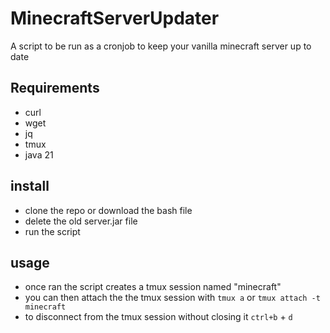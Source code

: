 # MinecraftServerUpdater
A script to be run as a cronjob to keep your vanilla minecraft server up to date

## Requirements
* curl
* wget
* jq
* tmux
* java 21

## install
* clone the repo or download the bash file
* delete the old server.jar file
* run the script

## usage
* once ran the script creates a tmux session named "minecraft"
* you can then attach the the tmux session with `tmux a` or `tmux attach -t minecraft`
* to disconnect from the tmux session without closing it `ctrl+b` + `d`
